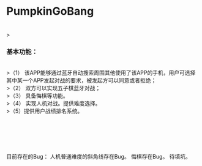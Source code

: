 <h1>PumpkinGoBang</h1></br>
><h3>基本功能：</h3></br>
>（1） 该APP能够通过蓝牙自动搜索周围其他使用了该APP的手机，用户可选择其中某一个APP发起对战的要求，被发起方可以同意或者拒绝；</br>
>（2） 双方可以实现五子棋蓝牙对战；</br>
>（3） 具备悔棋等功能。		 </br>
>（4） 实现人机对战。提供难度选择。</br>
>（5）提供用户战绩排名系统。</br>
</br></br></br></br></br>

目前存在的Bug：
人机普通难度的斜角线存在Bug。
悔棋存在Bug。
待填坑。
</br>
</br>
